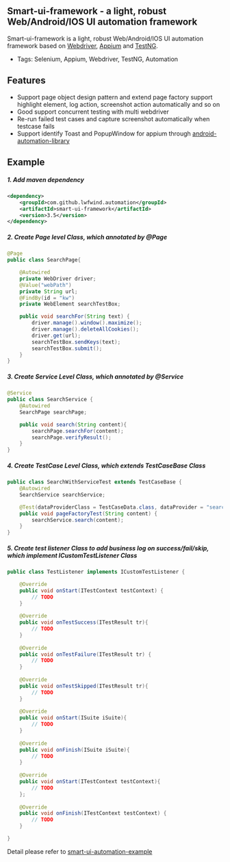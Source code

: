 ﻿## Smart-ui-framework - a light, robust Web/Android/IOS UI automation framework

Smart-ui-framework is a light, robust Web/Android/IOS UI automation framework based on [Webdriver](http://seleniumhq.org/), [Appium](http://appium.io/) and [TestNG](http://testng.org/doc/index.html).

* Tags: Selenium, Appium, Webdriver, TestNG, Automation

## Features
* Support page object design pattern and extend page factory support highlight element, log action, screenshot action automatically and so on
* Good support concurrent testing with multi webdriver
* Re-run failed test cases and capture screenshot automatically when testcase fails
* Support identify Toast and PopupWindow for appium through [android-automation-library](https://github.com/lwfwind/android-automation-library)

## Example
##### 1. Add maven dependency
```xml
<dependency>
    <groupId>com.github.lwfwind.automation</groupId>
    <artifactId>smart-ui-framework</artifactId>
    <version>3.5</version>
</dependency>
```

##### 2. Create Page level Class, which annotated by @Page

```java
@Page
public class SearchPage{

    @Autowired
    private WebDriver driver;
    @Value("webPath")
    private String url;
    @FindBy(id = "kw")
    private WebElement searchTestBox;

    public void searchFor(String text) {
        driver.manage().window().maximize();
        driver.manage().deleteAllCookies();
        driver.get(url);
        searchTestBox.sendKeys(text);
        searchTestBox.submit();
    }
}
```

##### 3. Create Service Level Class, which annotated by @Service

```java
@Service
public class SearchService {
    @Autowired
    SearchPage searchPage;

    public void search(String content){
        searchPage.searchFor(content);
        searchPage.verifyResult();
    }
}
```

##### 4. Create TestCase Level Class, which extends TestCaseBase Class

```java
public class SearchWithServiceTest extends TestCaseBase {
    @Autowired
    SearchService searchService;

    @Test(dataProviderClass = TestCaseData.class, dataProvider = "searchData", description = "搜索测试")
    public void pageFactoryTest(String content) {
        searchService.search(content);
    }
}
```

##### 5. Create test listener Class to add business log on success/fail/skip, which implement ICustomTestListener Class

```java
public class TestListener implements ICustomTestListener {

    @Override
    public void onStart(ITestContext testContext) {
        // TODO
    }
    
    @Override
    public void onTestSuccess(ITestResult tr){
        // TODO
    }
    
    @Override
    public void onTestFailure(ITestResult tr) {
        // TODO
    }
    
    @Override
    public void onTestSkipped(ITestResult tr){
        // TODO
    }
    
    @Override
    public void onStart(ISuite iSuite){
        // TODO
    }
    
    @Override 
    public void onFinish(ISuite iSuite){
        // TODO
    }
    
    @Override
    public void onStart(ITestContext testContext){
        // TODO
    };
    
    @Override
    public void onFinish(ITestContext testContext) {
        // TODO
    }

}
```

Detail please refer to [smart-ui-automation-example](https://github.com/lwfwind/smart-ui-automation-example)


